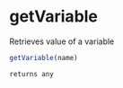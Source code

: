 # getVariable

Retrieves value of a variable

```javascript
getVariable(name)
```

```javascript
returns any
```
